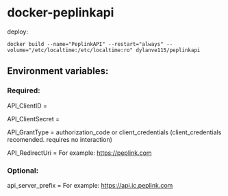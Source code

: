 # docker-peplinkapi
deploy:
```
docker build --name="PeplinkAPI" --restart="always" --volume="/etc/localtime:/etc/localtime:ro" dylanve115/peplinkapi
```
## Environment variables:
### Required:
API_ClientID = 

API_ClientSecret = 

API_GrantType = authorization_code or client_credentials (client_credentials recomended. requires no interaction)

API_RedirectUri = For example: https://peplink.com

### Optional:
 
api_server_prefix = For example: https://api.ic.peplink.com
